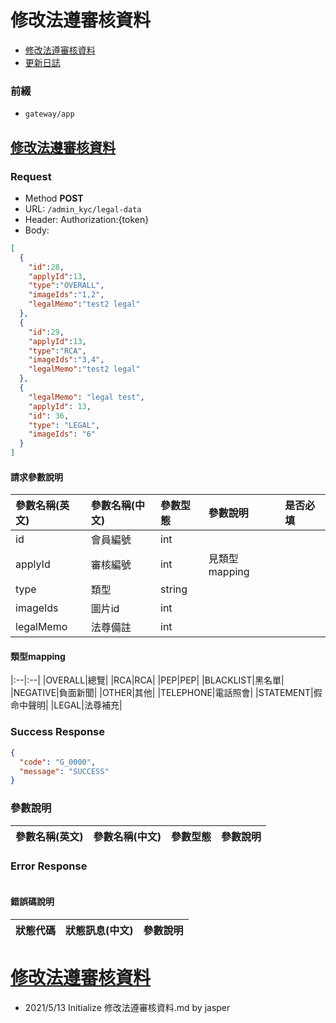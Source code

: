 # 修改法遵審核資料

* [修改法遵審核資料](#修改法遵審核資料)
* [更新日誌](#更新日誌)

### 前綴
- ```gateway/app```

## [修改法遵審核資料](#修改法遵審核資料)
### Request
- Method **POST**
- URL: ```/admin_kyc/legal-data```
- Header: Authorization:{token}
- Body:

```json
[
  {
    "id":28,
    "applyId":13,
    "type":"OVERALL",
    "imageIds":"1,2",
    "legalMemo":"test2 legal"
  },
  {
    "id":29,
    "applyId":13,
    "type":"RCA",
    "imageIds":"3,4",
    "legalMemo":"test2 legal"
  },
  {
    "legalMemo": "legal test",
    "applyId": 13,
    "id": 36,
    "type": "LEGAL",
    "imageIds": "6"
  }
]
```

#### 請求參數說明
|參數名稱(英文)|參數名稱(中文)|參數型態|參數說明|是否必填|
|:--|:--|:--|:--|:--|
|id|會員編號|int||
|applyId|審核編號|int|見類型mapping|
|type|類型|string||
|imageIds|圖片id|int||
|legalMemo|法尊備註|int||

#### 類型mapping
|:--|:--|
|OVERALL|總覽|
|RCA|RCA|
|PEP|PEP|
|BLACKLIST|黑名單|
|NEGATIVE|負面新聞|
|OTHER|其他|
|TELEPHONE|電話照會|
|STATEMENT|假命中聲明|
|LEGAL|法尊補充|

### Success Response

```json
{
  "code": "G_0000",
  "message": "SUCCESS"
}
```

### 參數說明
|參數名稱(英文)|參數名稱(中文)|參數型態|參數說明|
|:--|:--|:--|:--|

### Error Response

```
```

#### 錯誤碼說明
|狀態代碼|狀態訊息(中文)|參數說明|
|:--|:--|:--|


# [修改法遵審核資料](#修改法遵審核資料)
- 2021/5/13 Initialize 修改法遵審核資料.md by jasper
